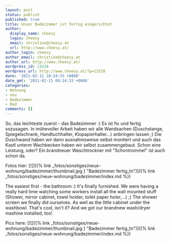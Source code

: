 ```yaml
---
layout: post
status: publish
published: true
title: Unser Badezimmer ist fertig eingerichtet
author:
  display_name: cheesy
  login: cheesy
  email: christine@cheesy.at
  url: http://www.cheesy.at/
author_login: cheesy
author_email: christine@cheesy.at
author_url: http://www.cheesy.at/
wordpress_id: 13228
wordpress_url: http://www.cheesy.at/?p=13228
date: '2011-02-11 10:24:33 +0000'
date_gmt: '2011-02-11 09:24:33 +0000'
categories:
- Wohnung
- neu
- Badezimmer
- Bad
comments: []
---
```

<!--:de-->So, das leichteste zuerst - das Badezimmer :) Es ist fix und fertig sozusagen. In mühevoller Arbeit haben wir alle Wandsachen (Duschstange, Spiegelschrank, Handtuchhalter, Klopapierhalter...) anbringen lassen ;) Die Duschwand haben wir dann ausnahmsweise selbst montiert und auch das Kastl unterm Wachbecken haben wir selbst zusammengebaut. Schon eine Leistung, oder? Ein brandneuer Waschtrockner mit "Schontrommel" ist auch schon da.
Fotos hier:
[![]({% link _fotos/sonstiges/neue-wohnung/badezimmer/thumbnail.jpg } "Badezimmer fertig\_tn")]({% link _fotos/sonstiges/neue-wohnung/badezimmer/index.md %})
<!--:--><!--:en-->The easiest first - the bathroom :) It's finally furnished. We were having a really hard time watching some workers install all the wall mounted stuff (Shower, mirror cabinet, towel holder, toilet paper holer,...) ;) The shower screen we finally did ourselves. As well as the little cabinet under the washbowl. That's cool, isn't it? And we got our brandnew wash/dryer mashine installed, too!
Pics here:
[![]({% link _fotos/sonstiges/neue-wohnung/badezimmer/thumbnail.jpg } "Badezimmer fertig\_tn")]({% link _fotos/sonstiges/neue-wohnung/badezimmer/index.md %})
<!--:-->

